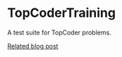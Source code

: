 # TopCoderTraining

A test suite for TopCoder problems.

[Related blog post](http://www.mewx.org/blog/201608/topcoder-test-suit)
